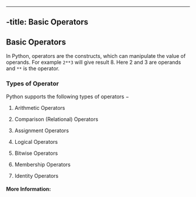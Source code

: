 ----
 -title: Basic Operators
----

## Basic Operators

In Python, operators are the constructs, which can manipulate the value of operands. For example `2**3` will give result 8. Here 2 and 3 are operands and `**` is the operator.

### Types of Operator
Python supports the following types of operators −

1. Arithmetic Operators

2. Comparison (Relational) Operators

3. Assignment Operators

4. Logical Operators

5. Bitwise Operators

6. Membership Operators

7. Identity Operators


#### More Information:
<!-- Please add any articles you think might be helpful to read before writing the article -->


